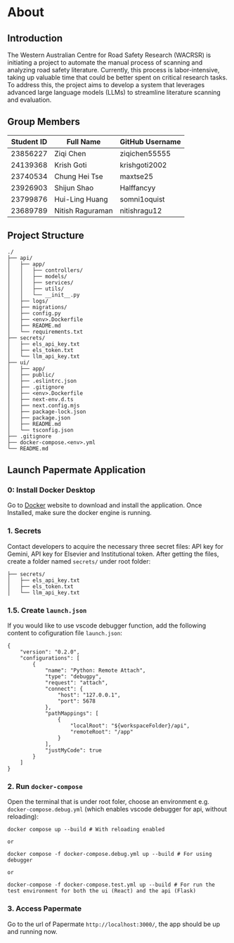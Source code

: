 # About

## Introduction

The Western Australian Centre for Road Safety Research (WACRSR) is initiating a project to automate the manual process of scanning and analyzing road safety literature. Currently, this process is labor-intensive, taking up valuable time that could be better spent on critical research tasks. To address this, the project aims to develop a system that leverages advanced large language models (LLMs) to streamline literature scanning and evaluation.

## Group Members

| Student ID | Full Name        | GitHub Username |
| ---------- | ---------------- | --------------- |
| 23856227   | Ziqi Chen        | ziqichen55555   |
| 24139368   | Krish Goti       | krishgoti2002   |
| 23740534   | Chung Hei Tse    | maxtse25        |
| 23926903   | Shijun Shao      | Halffancyy      |
| 23799876   | Hui-Ling Huang   | somni1oquist    |
| 23689789   | Nitish Raguraman | nitishragu12    |

## Project Structure
```
./
├── api/
│   ├── app/
│   │   ├── controllers/
│   │   ├── models/
│   │   ├── services/
│   │   ├── utils/
│   │   └── __init__.py
│   ├── logs/
│   ├── migrations/
│   ├── config.py
│   ├── <env>.Dockerfile
│   ├── README.md
│   └── requirements.txt
├── secrets/
│   ├── els_api_key.txt
│   ├── els_token.txt
│   └── llm_api_key.txt
├── ui/
│   ├── app/
│   ├── public/
│   ├── .eslintrc.json
│   ├── .gitignore
│   ├── <env>.Dockerfile
│   ├── next-env.d.ts
│   ├── next.config.mjs
│   ├── package-lock.json
│   ├── package.json
│   ├── README.md
│   └── tsconfig.json
├── .gitignore
├── docker-compose.<env>.yml
└── README.md
```

## Launch Papermate Application

### 0: Install Docker Desktop
Go to [Docker](https://www.docker.com/products/docker-desktop/) website to download and install the application. Once Installed, make sure the docker engine is running.

### 1. Secrets
Contact developers to acquire the necessary three secret files: API key for Gemini, API key for Elsevier and Institutional token.
After getting the files, create a folder named `secrets/` under root folder:
```
├── secrets/
│   ├── els_api_key.txt
│   ├── els_token.txt
│   └── llm_api_key.txt
```
### 1.5. Create `launch.json`
If you would like to use vscode debugger function, add the following content to cofiguration file `launch.json`:
```
{
    "version": "0.2.0",
    "configurations": [
        {
            "name": "Python: Remote Attach",
            "type": "debugpy",
            "request": "attach",
            "connect": {
                "host": "127.0.0.1",
                "port": 5678
            },
            "pathMappings": [
                {
                    "localRoot": "${workspaceFolder}/api",
                    "remoteRoot": "/app"
                }
            ],
            "justMyCode": true
        }
    ]
}
```

### 2. Run `docker-compose`
Open the terminal that is under root foler, choose an environment e.g. `docker-compose.debug.yml` (which enables vscode debugger for api, without reloading):
```
docker compose up --build # With reloading enabled

or

docker compose -f docker-compose.debug.yml up --build # For using debugger

or

docker-compose -f docker-compose.test.yml up --build # For run the test environment for both the ui (React) and the api (Flask)
```

### 3. Access Papermate
Go to the url of Papermate `http://localhost:3000/`, the app should be up and running now.